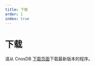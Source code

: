```yaml
---
title: 下载
order: 1
index: true
---
```


# 下载

请从 CnosDB [下载页面](https://cn.cnosdb.com/download/)下载最新版本的程序。
